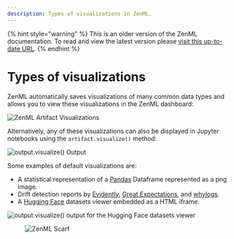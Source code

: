 ```yaml
---
description: Types of visualizations in ZenML.
---
```


{% hint style="warning" %}
This is an older version of the ZenML documentation. To read and view the latest version please [visit this up-to-date URL](https://docs.zenml.io).
{% endhint %}


# Types of visualizations

ZenML automatically saves visualizations of many common data types and allows you to view these visualizations in the ZenML dashboard:

![ZenML Artifact Visualizations](../../../.gitbook/assets/artifact_visualization_dashboard.png)

Alternatively, any of these visualizations can also be displayed in Jupyter notebooks using the `artifact.visualize()` method:

![output.visualize() Output](../../../.gitbook/assets/artifact_visualization_evidently.png)

Some examples of default visualizations are:

- A statistical representation of a [Pandas](https://pandas.pydata.org/docs/reference/api/pandas.DataFrame.html) Dataframe represented as a png image.
- Drift detection reports by [Evidently](https://docs.zenml.io/stacks/data-validators/evidently), [Great Expectations](https://docs.zenml.io/stacks/data-validators/great-expectations), and [whylogs](https://docs.zenml.io/stacks/data-validators/whylogs).
- A [Hugging Face](https://zenml.io/integrations/huggingface) datasets viewer embedded as a HTML iframe.

![output.visualize() output for the Hugging Face datasets viewer](../../../.gitbook/assets/artifact_visualization_huggingface.gif)

<figure><img src="https://static.scarf.sh/a.png?x-pxid=f0b4f458-0a54-4fcd-aa95-d5ee424815bc" alt="ZenML Scarf"><figcaption></figcaption></figure>
